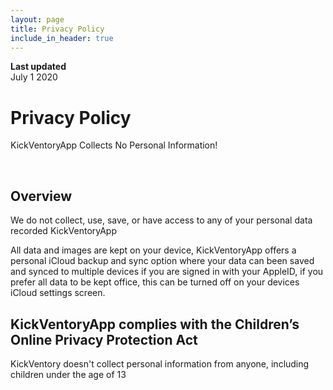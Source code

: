 ```yaml
---
layout: page
title: Privacy Policy
include_in_header: true
---
```


**Last updated**  
July 1 2020

# Privacy Policy
KickVentoryApp Collects No Personal Information!

<br>

## Overview
We do not collect, use, save, or have access to any of your personal data recorded KickVentoryApp

All data and images are kept on your device, KickVentoryApp offers a personal iCloud backup and sync option where your data can been saved and synced to multiple devices if you are signed in with your AppleID, if you prefer all data to be kept office, this can be turned off on your devices iCloud settings screen. 

## KickVentoryApp complies with the Children’s Online Privacy Protection Act
KickVentory doesn't collect personal information from anyone, including children under the age of 13
